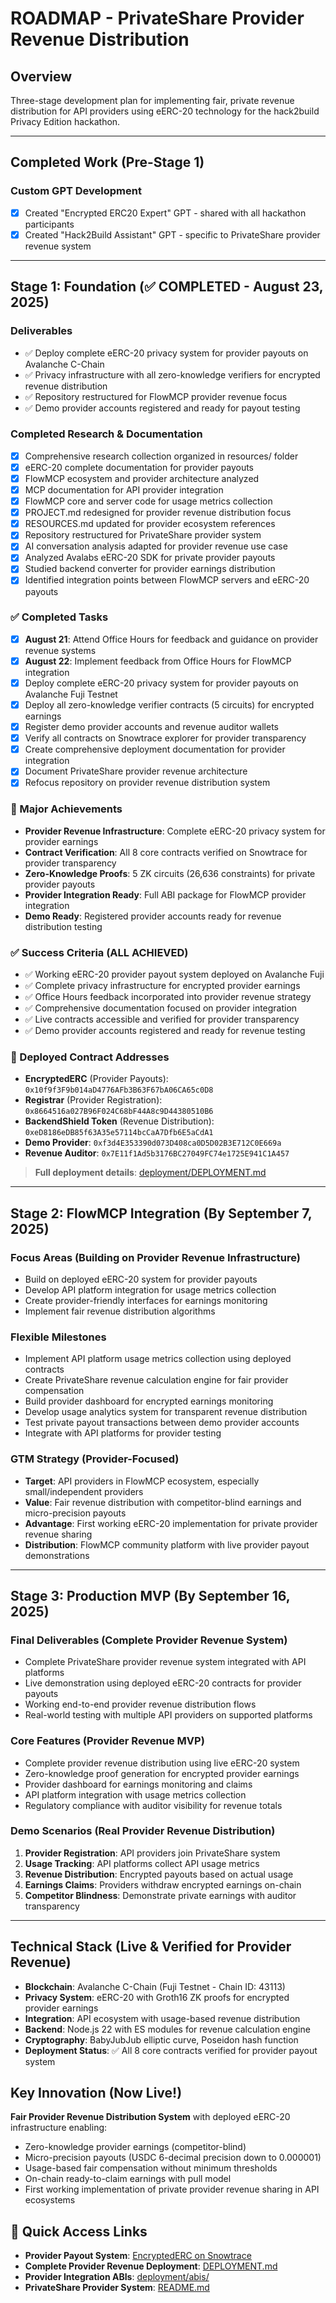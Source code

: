 # ROADMAP - PrivateShare Provider Revenue Distribution

## Overview
Three-stage development plan for implementing fair, private revenue distribution for API providers using eERC-20 technology for the hack2build Privacy Edition hackathon.

---

## Completed Work (Pre-Stage 1)

### Custom GPT Development
- [x] Created "Encrypted ERC20 Expert" GPT - shared with all hackathon participants
- [x] Created "Hack2Build Assistant" GPT - specific to PrivateShare provider revenue system

---

## Stage 1: Foundation (✅ COMPLETED - August 23, 2025)

### Deliverables
- ✅ Deploy complete eERC-20 privacy system for provider payouts on Avalanche C-Chain
- ✅ Privacy infrastructure with all zero-knowledge verifiers for encrypted revenue distribution
- ✅ Repository restructured for FlowMCP provider revenue focus
- ✅ Demo provider accounts registered and ready for payout testing

### Completed Research & Documentation  
- [x] Comprehensive research collection organized in resources/ folder
- [x] eERC-20 complete documentation for provider payouts
- [x] FlowMCP ecosystem and provider architecture analyzed
- [x] MCP documentation for API provider integration
- [x] FlowMCP core and server code for usage metrics collection
- [x] PROJECT.md redesigned for provider revenue distribution focus
- [x] RESOURCES.md updated for provider ecosystem references
- [x] Repository restructured for PrivateShare provider system
- [x] AI conversation analysis adapted for provider revenue use case
- [x] Analyzed Avalabs eERC-20 SDK for private provider payouts
- [x] Studied backend converter for provider earnings distribution
- [x] Identified integration points between FlowMCP servers and eERC-20 payouts

### ✅ Completed Tasks
- [x] **August 21**: Attend Office Hours for feedback and guidance on provider revenue systems
- [x] **August 22**: Implement feedback from Office Hours for FlowMCP integration
- [x] Deploy complete eERC-20 privacy system for provider payouts on Avalanche Fuji Testnet
- [x] Deploy all zero-knowledge verifier contracts (5 circuits) for encrypted earnings
- [x] Register demo provider accounts and revenue auditor wallets
- [x] Verify all contracts on Snowtrace explorer for provider transparency
- [x] Create comprehensive deployment documentation for provider integration
- [x] Document PrivateShare provider revenue architecture
- [x] Refocus repository on provider revenue distribution system

### 🚀 Major Achievements
- **Provider Revenue Infrastructure**: Complete eERC-20 privacy system for provider earnings
- **Contract Verification**: All 8 core contracts verified on Snowtrace for provider transparency
- **Zero-Knowledge Proofs**: 5 ZK circuits (26,636 constraints) for private provider payouts
- **Provider Integration Ready**: Full ABI package for FlowMCP provider integration
- **Demo Ready**: Registered provider accounts ready for revenue distribution testing

### ✅ Success Criteria (ALL ACHIEVED)
- ✅ Working eERC-20 provider payout system deployed on Avalanche Fuji
- ✅ Complete privacy infrastructure for encrypted provider earnings
- ✅ Office Hours feedback incorporated into provider revenue strategy
- ✅ Comprehensive documentation focused on provider integration
- ✅ Live contracts accessible and verified for provider transparency
- ✅ Demo provider accounts registered and ready for revenue testing

### 📍 Deployed Contract Addresses
- **EncryptedERC** (Provider Payouts): `0x10f9f3F9b014aD4776AFb3B63F67bA06CA65c0D8` 
- **Registrar** (Provider Registration): `0x8664516a027B96F024C68bF44A8c9D44380510B6`
- **BackendShield Token** (Revenue Distribution): `0xeD8186eDB85f63A35e57114bcCaA7Dfb6E5aCdA1`
- **Demo Provider**: `0xf3d4E353390d073D408ca0D5D02B3E712C0E669a`
- **Revenue Auditor**: `0x7E11f1Ad5b3176BC27049FC74e1725E941C1A457`

> **Full deployment details**: [deployment/DEPLOYMENT.md](../deployment/DEPLOYMENT.md)

---

## Stage 2: FlowMCP Integration (By September 7, 2025)

### Focus Areas (Building on Provider Revenue Infrastructure)
- Build on deployed eERC-20 system for provider payouts
- Develop API platform integration for usage metrics collection
- Create provider-friendly interfaces for earnings monitoring
- Implement fair revenue distribution algorithms

### Flexible Milestones
- Implement API platform usage metrics collection using deployed contracts
- Create PrivateShare revenue calculation engine for fair provider compensation
- Build provider dashboard for encrypted earnings monitoring
- Develop usage analytics system for transparent revenue distribution
- Test private payout transactions between demo provider accounts
- Integrate with API platforms for provider testing

### GTM Strategy (Provider-Focused)
- **Target**: API providers in FlowMCP ecosystem, especially small/independent providers
- **Value**: Fair revenue distribution with competitor-blind earnings and micro-precision payouts
- **Advantage**: First working eERC-20 implementation for private provider revenue sharing
- **Distribution**: FlowMCP community platform with live provider payout demonstrations

---

## Stage 3: Production MVP (By September 16, 2025)

### Final Deliverables (Complete Provider Revenue System)
- Complete PrivateShare provider revenue system integrated with API platforms
- Live demonstration using deployed eERC-20 contracts for provider payouts
- Working end-to-end provider revenue distribution flows
- Real-world testing with multiple API providers on supported platforms

### Core Features (Provider Revenue MVP)
- Complete provider revenue distribution using live eERC-20 system
- Zero-knowledge proof generation for encrypted provider earnings
- Provider dashboard for earnings monitoring and claims
- API platform integration with usage metrics collection
- Regulatory compliance with auditor visibility for revenue totals

### Demo Scenarios (Real Provider Revenue Distribution)
1. **Provider Registration**: API providers join PrivateShare system
2. **Usage Tracking**: API platforms collect API usage metrics
3. **Revenue Distribution**: Encrypted payouts based on actual usage
4. **Earnings Claims**: Providers withdraw encrypted earnings on-chain
5. **Competitor Blindness**: Demonstrate private earnings with auditor transparency

---

## Technical Stack (Live & Verified for Provider Revenue)
- **Blockchain**: Avalanche C-Chain (Fuji Testnet - Chain ID: 43113)
- **Privacy System**: eERC-20 with Groth16 ZK proofs for encrypted provider earnings
- **Integration**: API ecosystem with usage-based revenue distribution
- **Backend**: Node.js 22 with ES modules for revenue calculation engine
- **Cryptography**: BabyJubJub elliptic curve, Poseidon hash function
- **Deployment Status**: ✅ All 8 core contracts verified for provider payout system

## Key Innovation (Now Live!)
**Fair Provider Revenue Distribution System** with deployed eERC-20 infrastructure enabling:
- Zero-knowledge provider earnings (competitor-blind)
- Micro-precision payouts (USDC 6-decimal precision down to 0.000001)
- Usage-based fair compensation without minimum thresholds
- On-chain ready-to-claim earnings with pull model
- First working implementation of private provider revenue sharing in API ecosystems

## 🔗 Quick Access Links
- **Provider Payout System**: [EncryptedERC on Snowtrace](https://testnet.snowtrace.io/address/0x10f9f3F9b014aD4776AFb3B63F67bA06CA65c0D8)
- **Complete Provider Revenue Deployment**: [DEPLOYMENT.md](../deployment/DEPLOYMENT.md)
- **Provider Integration ABIs**: [deployment/abis/](../deployment/abis/)
- **PrivateShare Provider System**: [README.md](../README.md)